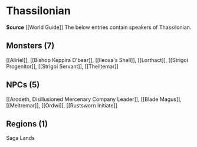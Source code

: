 ﻿---
id: '52'
name: Thassilonian
rarity: Uncommon
source: '[[DATABASE/source/World Guide|World Guide]]'
trait:
- '[[DATABASE/trait/Uncommon|Uncommon]]'
type: Language

---
# Thassilonian

**Source** [[World Guide]] 
The below entries contain speakers of Thassilonian.

## Monsters (7)

[[Aliriel]], [[Bishop Keppira D'bear]], [[Ileosa's Shell]], [[Lorthact]], [[Strigoi Progenitor]], [[Strigoi Servant]], [[Theiltemar]]

## NPCs (5)

[[Arodeth, Disillusioned Mercenary Company Leader]], [[Blade Magus]], [[Meitremar]], [[Ordwi]], [[Rustsworn Initiate]]

## Regions (1)

Saga Lands